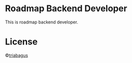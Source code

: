 # Roadmap Backend Developer
This is roadmap backend developer.

# License
&copy;[triabagus](https://github.com/triabagus/roadmap-backend)